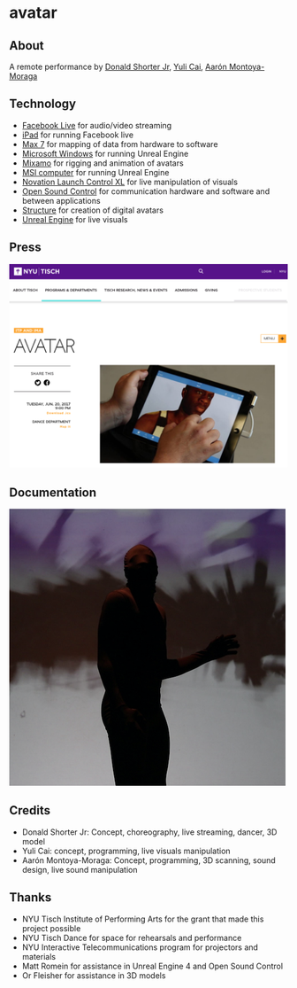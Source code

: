 # avatar

## About

A remote performance by [Donald Shorter Jr](https://www.instagram.com/donxmen/), [Yuli Cai](http://www.caiyuli.com/), [Aarón Montoya-Moraga](http://montoyamoraga.io/)

## Technology

* [Facebook Live](https://live.fb.com/) for audio/video streaming
* [iPad](https://en.wikipedia.org/wiki/IPad) for running Facebook live
* [Max 7](https://cycling74.com/) for mapping of data from hardware to software
* [Microsoft Windows](https://en.wikipedia.org/wiki/Microsoft_Windows) for running Unreal Engine
* [Mixamo](https://www.mixamo.com/) for rigging and animation of avatars
* [MSI computer](https://us.msi.com/) for running Unreal Engine
* [Novation Launch Control XL](https://global.novationmusic.com/launch/launch-control-xl) for live manipulation of visuals
* [Open Sound Control](https://en.wikipedia.org/wiki/Open_Sound_Control) for communication hardware and software and between applications
* [Structure](https://structure.io/) for creation of digital avatars
* [Unreal Engine](https://www.unrealengine.com/en-US/blog) for live visuals

## Press

[![avatar](https://github.com/montoyamoraga/avatar/raw/master/documentation/avatar-press.jpg)](https://tisch.nyu.edu/itp/events/summer-2017/avatar)

## Documentation

[![avatar](https://github.com/montoyamoraga/avatar/raw/master/documentation/avatar.jpg)](https://www.youtube.com/watch?v=8VrL_cz69gc)

## Credits

* Donald Shorter Jr: Concept, choreography, live streaming, dancer, 3D model
* Yuli Cai: concept, programming, live visuals manipulation
* Aarón Montoya-Moraga: Concept, programming, 3D scanning, sound design, live sound manipulation

## Thanks

* NYU Tisch Institute of Performing Arts for the grant that made this project possible
* NYU Tisch Dance for space for rehearsals and performance
* NYU Interactive Telecommunications program for projectors and materials
* Matt Romein for assistance in Unreal Engine 4 and Open Sound Control
* Or Fleisher for assistance in 3D models
